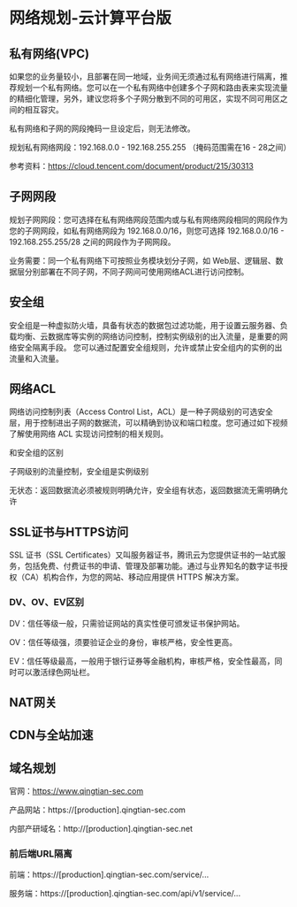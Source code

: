 # 网络规划-云计算平台版

## 私有网络(VPC)

如果您的业务量较小，且部署在同一地域，业务间无须通过私有网络进行隔离，推荐规划一个私有网络。您可以在一个私有网络中创建多个子网和路由表来实现流量的精细化管理，另外，建议您将多个子网分散到不同的可用区，实现不同可用区之间的相互容灾。

私有网络和子网的网段掩码一旦设定后，则无法修改。

规划私有网络网段：192.168.0.0 - 192.168.255.255 （掩码范围需在16 - 28之间）


参考资料：https://cloud.tencent.com/document/product/215/30313

## 子网网段

规划子网网段：您可选择在私有网络网段范围内或与私有网络网段相同的网段作为您的子网网段，如私有网络网段为 192.168.0.0/16，则您可选择 192.168.0.0/16 - 192.168.255.255/28 之间的网段作为子网网段。

业务需要：同一个私有网络下可按照业务模块划分子网，如 Web层、逻辑层、数据层分别部署在不同子网，不同子网间可使用网络ACL进行访问控制。

## 安全组

安全组是一种虚拟防火墙，具备有状态的数据包过滤功能，用于设置云服务器、负载均衡、云数据库等实例的网络访问控制，控制实例级别的出入流量，是重要的网络安全隔离手段。
您可以通过配置安全组规则，允许或禁止安全组内的实例的出流量和入流量。

## 网络ACL

网络访问控制列表（Access Control List，ACL）是一种子网级别的可选安全层，用于控制进出子网的数据流，可以精确到协议和端口粒度。您可通过如下视频了解使用网络 ACL 实现访问控制的相关规则。

和安全组的区别

子网级别的流量控制，安全组是实例级别

无状态：返回数据流必须被规则明确允许，安全组有状态，返回数据流无需明确允许


## SSL证书与HTTPS访问

SSL 证书（SSL Certificates）又叫服务器证书，腾讯云为您提供证书的一站式服务，包括免费、付费证书的申请、管理及部署功能。通过与业界知名的数字证书授权（CA）机构合作，为您的网站、移动应用提供 HTTPS 解决方案。

### DV、OV、EV区别

DV：信任等级一般，只需验证网站的真实性便可颁发证书保护网站。

OV：信任等级强，须要验证企业的身份，审核严格，安全性更高。

EV：信任等级最高，一般用于银行证券等金融机构，审核严格，安全性最高，同时可以激活绿色网址栏。


## NAT网关

## CDN与全站加速

## 域名规划

官网：https://www.qingtian-sec.com

产品网站：https://[production].qingtian-sec.com

内部产研域名：http://[production].qingtian-sec.net

### 前后端URL隔离

前端：https://[production].qingtian-sec.com/service/...

服务端：https://[production].qingtian-sec.com/api/v1/service/...

